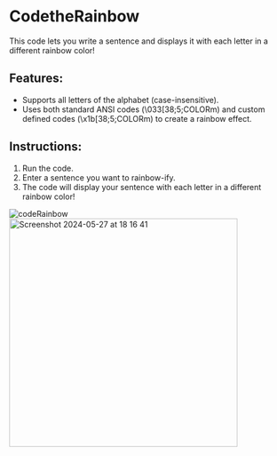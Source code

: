 # CodetheRainbow
This code lets you write a sentence and displays it with each letter in a different rainbow color!

## Features:

* Supports all letters of the alphabet (case-insensitive).
* Uses both standard ANSI codes (\033[38;5;COLORm) and custom defined codes (\x1b[38;5;COLORm) to create a rainbow effect.

## Instructions:

1. Run the code.
2. Enter a sentence you want to rainbow-ify.
3. The code will display your sentence with each letter in a different rainbow color!
 


![codeRainbow](https://github.com/Majo-es/CodetheRainbow/assets/43044338/45fcd2e2-41e1-47ca-b227-a54452d53b28)
<img width="411" alt="Screenshot 2024-05-27 at 18 16 41" src="https://github.com/Majo-es/CodetheRainbow/assets/43044338/2e0145ad-4357-40fe-867b-0cb57fa53326">
